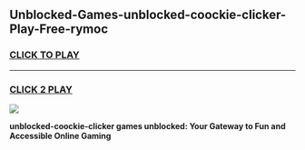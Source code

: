 
## Unblocked-Games-unblocked-coockie-clicker-Play-Free-rymoc
<h3>
<a href="https://premium76.site?title=unblocked-coockie-clicker&ref=20M">CLICK TO PLAY</a></h3>
<hr>

<h3>
<a href="https://premium76.site?title=unblocked-coockie-clicker&ref=20M">CLICK 2 PLAY</a>
  
</h3>

<a href="https://premium76.site?title=unblocked-coockie-clicker&ref=19M"><img src="https://clearcache.store/games.png"></a>


**unblocked-coockie-clicker games unblocked: Your Gateway to Fun and Accessible Online Gaming**
